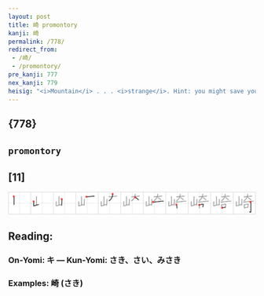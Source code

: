 ```yaml
---
layout: post
title: 崎 promontory
kanji: 崎
permalink: /778/
redirect_from:
 - /崎/
 - /promontory/
pre_kanji: 777
nex_kanji: 779
heisig: "<i>Mountain</i> . . . <i>strange</i>. Hint: you might save yourself the trouble of a story here simply by recalling the kanji for <i>cape</i> (Frame 164) and toying around with the differing images suggested by the key words <b>promontory</b> and <i>cape</i>."
---
```


## {778}

## `promontory`

## [11]

<div class="stroke"><img src="../images/E5B48E.png" /></div>

## Reading:

### On-Yomi: キ &mdash; Kun-Yomi: さき、さい、みさき

### Examples: 崎 (さき)
